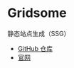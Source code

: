# Gridsome

静态站点生成（SSG）

- [GitHub 仓库](https://github.com/gridsome/gridsome)
- [官网](https://gridsome.org/)
